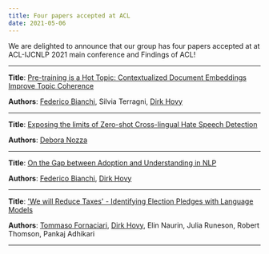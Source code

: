 ```yaml
---
title: Four papers accepted at ACL
date: 2021-05-06
---
```


We are delighted to announce that our group has four papers accepted at at ACL-IJCNLP 2021 main conference and Findings of ACL!

---

**Title**: [Pre-training is a Hot Topic: Contextualized Document Embeddings Improve Topic Coherence](https://milanlproc.github.io/publication/publication/2021-contextualized-improve-topic-models-coherence/)

**Authors**: [Federico Bianchi](https://milanlproc.github.io/authors/federico-bianchi/), Silvia Terragni, [Dirk Hovy](https://milanlproc.github.io/authors/dirk-hovy/)

----

**Title**: [Exposing the limits of Zero-shot Cross-lingual Hate Speech Detection](https://milanlproc.github.io/publication/2021-zeroshot-crosslingual-hate-speech/)

**Authors**: [Debora Nozza](https://milanlproc.github.io/authors/debora-nozza/)

---

**Title**: [On the Gap between Adoption and Understanding in NLP](https://milanlproc.github.io/publication/2021-gap-between-understanding-adoption/)

**Authors**: [Federico Bianchi](https://milanlproc.github.io/authors/federico-bianchi/), [Dirk Hovy](https://milanlproc.github.io/authors/dirk-hovy/)

---

**Title**: ['We will Reduce Taxes' - Identifying Election Pledges with Language Models](https://milanlproc.github.io/publication/2021-aclfindings-mimac/)

**Authors**: [Tommaso Fornaciari](https://milanlproc.github.io/authors/tommaso-fornaciari/), [Dirk Hovy](https://milanlproc.github.io/authors/dirk-hovy/), Elin Naurin, Julia Runeson, Robert Thomson, Pankaj Adhikari

----